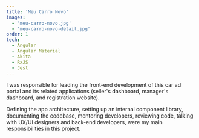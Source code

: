 ```yaml
---
title: 'Meu Carro Novo'
images:
  - 'meu-carro-novo.jpg'
  - 'meu-carro-novo-detail.jpg'
order: 1
tech:
  - Angular
  - Angular Material
  - Akita
  - RxJS
  - Jest
---
```


I was responsible for leading the front-end development of this car ad portal and its related applications (seller's dashboard, manager's dashboard, and registration website).

Defining the app architecture, setting up an internal component library, documenting the codebase, mentoring developers, reviewing code, talking with UX/UI designers and back-end developers, were my main responsibilities in this project.
